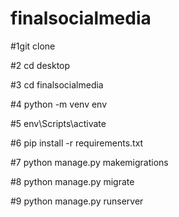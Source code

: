 # finalsocialmedia

#1git clone 

#2 cd desktop

#3 cd finalsocialmedia

#4 python -m venv env

#5 env\Scripts\activate

#6 pip install -r requirements.txt

#7 python manage.py makemigrations

#8 python manage.py migrate

#9 python manage.py runserver
